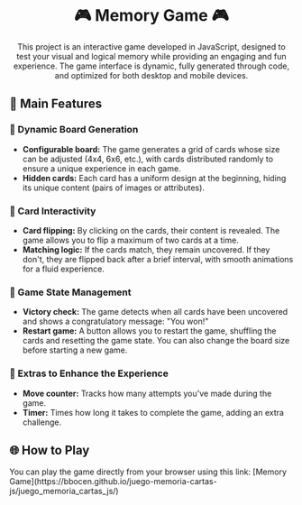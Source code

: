 <h1 align="center">🎮 Memory Game 🎮</h1>

<p align="center">
  This project is an interactive game developed in JavaScript, designed to test your visual and logical memory while providing an engaging and fun experience. The game interface is dynamic, fully generated through code, and optimized for both desktop and mobile devices.
</p>

<h2>🚀 Main Features</h2>

<h3>🔹 Dynamic Board Generation</h3>
<ul>
  <li><strong>Configurable board:</strong> The game generates a grid of cards whose size can be adjusted (4x4, 6x6, etc.), with cards distributed randomly to ensure a unique experience in each game.</li>
  <li><strong>Hidden cards:</strong> Each card has a uniform design at the beginning, hiding its unique content (pairs of images or attributes).</li>
</ul>

<h3>🔹 Card Interactivity</h3>
<ul>
  <li><strong>Card flipping:</strong> By clicking on the cards, their content is revealed. The game allows you to flip a maximum of two cards at a time.</li>
  <li><strong>Matching logic:</strong> If the cards match, they remain uncovered. If they don't, they are flipped back after a brief interval, with smooth animations for a fluid experience.</li>
</ul>

<h3>🔹 Game State Management</h3>
<ul>
  <li><strong>Victory check:</strong> The game detects when all cards have been uncovered and shows a congratulatory message: "You won!"</li>
  <li><strong>Restart game:</strong> A button allows you to restart the game, shuffling the cards and resetting the game state. You can also change the board size before starting a new game.</li>
</ul>

<h3>🔹 Extras to Enhance the Experience</h3>
<ul>
  <li><strong>Move counter:</strong> Tracks how many attempts you've made during the game.</li>
  <li><strong>Timer:</strong> Times how long it takes to complete the game, adding an extra challenge.</li>
</ul>

<h2>🌐 How to Play</h2>
You can play the game directly from your browser using this link: [Memory Game](https://bbocen.github.io/juego-memoria-cartas-js/juego_memoria_cartas_js/)
